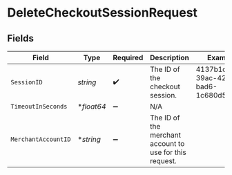 # DeleteCheckoutSessionRequest


## Fields

| Field                                                   | Type                                                    | Required                                                | Description                                             | Example                                                 |
| ------------------------------------------------------- | ------------------------------------------------------- | ------------------------------------------------------- | ------------------------------------------------------- | ------------------------------------------------------- |
| `SessionID`                                             | *string*                                                | :heavy_check_mark:                                      | The ID of the checkout session.                         | 4137b1cf-39ac-42a8-bad6-1c680d5dab6b                    |
| `TimeoutInSeconds`                                      | **float64*                                              | :heavy_minus_sign:                                      | N/A                                                     |                                                         |
| `MerchantAccountID`                                     | **string*                                               | :heavy_minus_sign:                                      | The ID of the merchant account to use for this request. |                                                         |